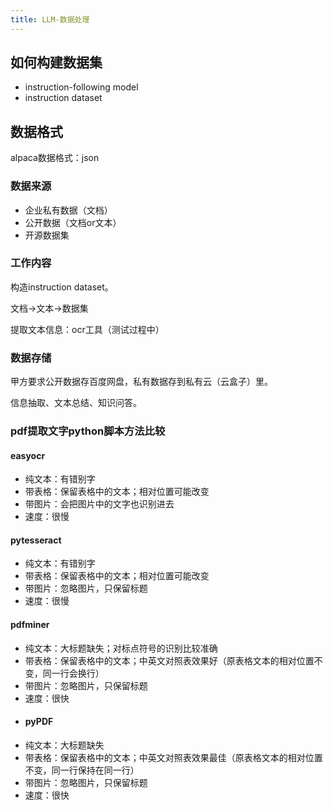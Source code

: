 ```yaml
---
title: LLM-数据处理
---
```

## 如何构建数据集
- instruction-following model
- instruction dataset

## 数据格式
alpaca数据格式：json
### 数据来源
- 企业私有数据（文档）
- 公开数据（文档or文本）
- 开源数据集

### 工作内容
构造instruction dataset。

文档->文本->数据集

提取文本信息：ocr工具（测试过程中）

### 数据存储
甲方要求公开数据存百度网盘，私有数据存到私有云（云盒子）里。

信息抽取、文本总结、知识问答。


### pdf提取文字python脚本方法比较

#### easyocr
- 纯文本：有错别字
- 带表格：保留表格中的文本；相对位置可能改变
- 带图片：会把图片中的文字也识别进去
- 速度：很慢
#### pytesseract
- 纯文本：有错别字
- 带表格：保留表格中的文本；相对位置可能改变
- 带图片：忽略图片，只保留标题
- 速度：很慢
#### pdfminer
- 纯文本：大标题缺失；对标点符号的识别比较准确
- 带表格：保留表格中的文本；中英文对照表效果好（原表格文本的相对位置不变，同一行会换行）
- 带图片：忽略图片，只保留标题
- 速度：很快
- #### pyPDF
- 纯文本：大标题缺失
- 带表格：保留表格中的文本；中英文对照表效果最佳（原表格文本的相对位置不变，同一行保持在同一行）
- 带图片：忽略图片，只保留标题
- 速度：很快